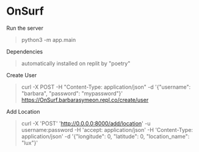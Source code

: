 # OnSurf

Run the server
> python3 -m app.main

Dependencies
> automatically installed on replit by "poetry"

Create User
> curl -X POST -H "Content-Type: application/json" -d '{"username": "barbara", "password": "mypassword"}' https://OnSurf.barbarasymeon.repl.co/create/user

Add Location
> curl -X 'POST' 'http://0.0.0.0:8000/add/location' -u username:password -H 'accept: application/json' -H 'Content-Type: application/json' -d '{"longitude": 0, "latitude": 0, "location_name": "lux"}'
